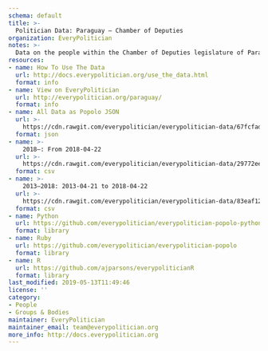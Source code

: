 ```yaml
---
schema: default
title: >-
  Politician Data: Paraguay — Chamber of Deputies
organization: EveryPolitician
notes: >-
  Data on the people within the Chamber of Deputies legislature of Paraguay.
resources:
- name: How To Use The Data
  url: http://docs.everypolitician.org/use_the_data.html
  format: info
- name: View on EveryPolitician
  url: http://everypolitician.org/paraguay/
  format: info
- name: All Data as Popolo JSON
  url: >-
    https://cdn.rawgit.com/everypolitician/everypolitician-data/67fcfadc330364ad5986a65c49ff0e29a262c010/data/Paraguay/Deputies/ep-popolo-v1.0.json
  format: json
- name: >-
    2018–: From 2018-04-22
  url: >-
    https://cdn.rawgit.com/everypolitician/everypolitician-data/29772eeaf5d5d1be4e6dc75e0843447274db78b5/data/Paraguay/Deputies/term-2018.csv
  format: csv
- name: >-
    2013–2018: 2013-04-21 to 2018-04-22
  url: >-
    https://cdn.rawgit.com/everypolitician/everypolitician-data/83eaf125d304f08dc9587e6aad26afb9497e115d/data/Paraguay/Deputies/term-2013.csv
  format: csv
- name: Python
  url: https://github.com/everypolitician/everypolitician-popolo-python
  format: library
- name: Ruby
  url: https://github.com/everypolitician/everypolitician-popolo
  format: library
- name: R
  url: https://github.com/ajparsons/everypoliticianR
  format: library
last_modified: 2019-05-13T11:49:46
license: ''
category:
- People
- Groups & Bodies
maintainer: EveryPolitician
maintainer_email: team@everypolitician.org
more_info: http://docs.everypolitician.org
---
```

